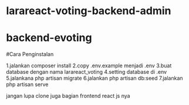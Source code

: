 # larareact-voting-backend-admin
# backend-evoting

#Cara Penginstalan

1.jalankan composer install
2.copy .env.example menjadi .env
3.buat database dengan nama larareact_voting
4.setting database di .env
5.jalankana php artisan migrate
6.jalankan php artisan db:seed
7.jalankan php artisan serve

jangan lupa clone juga bagian frontend react js nya
